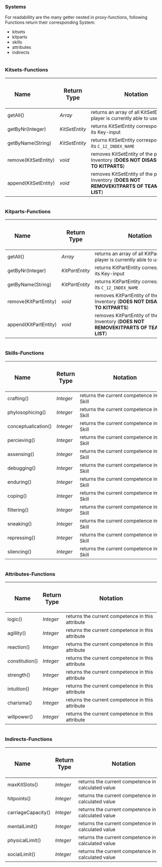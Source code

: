 ### Systems
For readabillity are the many getter nested in proxy-functions, following Functions return their corresponding System:  
* kitsets
* kitparts
* skills
* attributes
* indirects
#
### Kitsets-Functions
| <h3 style="width:100px"> **Name** </h3> | <h3>**Return Type**</h3> | <h3 style="width:300px"> **Notation** </h3>                           |  
|---------------------------------------------|--------------------------|-----------------------------------------------------------------------|
| getAll()                | *Array*                   | returns an array of all KitSetEntities the player is currently able to use |
| getByNr(Integer)                          | *KitSetEntity*                   | returns KitSetEntity corresponding to its Key-input        |
| getByName(String)                          | *KitSetEntity*                   | returns KitSetEntity corresponding to its ``C_12_INDEX_NAME``        |
| remove(KitSetEntity)                          | *void*                   | removes KitSetEntity of the players Inventory (**DOES NOT DISASSEMBLE TO KITPARTS**)        |
| append(KitSetEntity)                          | *void*                   | removes KitSetEntity of the players Inventory (**DOES NOT REMOVEKITPARTS OF TEAM_SHARED LIST**)        |
#
### Kitparts-Functions
| <h3 style="width:100px"> **Name** </h3> | <h3>**Return Type**</h3> | <h3 style="width:300px"> **Notation** </h3>                           |  
|---------------------------------------------|--------------------------|-----------------------------------------------------------------------|
| getAll()                | *Array*                   | returns an array of all KitPartEntities the player is currently able to use |
| getByNr(Integer)                          | *KitPartEntity*                   | returns KitPartEntity corresponding to its Key-input        |
| getByName(String)                          | *KitPartEntity*                   | returns KitPartEntity corresponding to its ``C_12_INDEX_NAME``        |
| remove(KitPartEntity)                          | *void*                   | removes KitPartEntity of the players Inventory (**DOES NOT DISASSEMBLE TO KITPARTS**)        |
| append(KitPartEntity)                          | *void*                   | removes KitPartEntity of the players Inventory (**DOES NOT REMOVEKITPARTS OF TEAM_SHARED LIST**)        |
#
### Skills-Functions
| <h3 style="width:100px"> **Name** </h3> | <h3>**Return Type**</h3> | <h3 style="width:300px"> **Notation** </h3>                           |  
|---------------------------------------------|--------------------------|-----------------------------------------------------------------------|
| crafting()                | *Integer*                   | returns the current competence in this Skill |
| phylosophicing()                | *Integer*                   | returns the current competence in this Skill |
| conceptualication()                | *Integer*                   | returns the current competence in this Skill |
| percieving()                | *Integer*                   | returns the current competence in this Skill |
| assensing()                | *Integer*                   | returns the current competence in this Skill |
| debugging()                | *Integer*                   | returns the current competence in this Skill |
| enduring()                | *Integer*                   | returns the current competence in this Skill |
| coping()                | *Integer*                   | returns the current competence in this Skill |
| filtering()                | *Integer*                   | returns the current competence in this Skill |
| sneaking()                | *Integer*                   | returns the current competence in this Skill |
| repressing()                | *Integer*                   | returns the current competence in this Skill |
| silencing()                | *Integer*                   | returns the current competence in this Skill |
#
### Attributes-Functions
| <h3 style="width:100px"> **Name** </h3> | <h3>**Return Type**</h3> | <h3 style="width:300px"> **Notation** </h3>                           |  
|---------------------------------------------|--------------------------|-----------------------------------------------------------------------|
| logic()                | *Integer*                   | returns the current competence in this attribute |
| agillity()                | *Integer*                   | returns the current competence in this attribute |
| reaction()                | *Integer*                   | returns the current competence in this attribute |
| constitution()                | *Integer*                   | returns the current competence in this attribute |
| strength()                | *Integer*                   | returns the current competence in this attribute |
| intuition()                | *Integer*                   | returns the current competence in this attribute |
| charisma()                | *Integer*                   | returns the current competence in this attribute |
| willpower()                | *Integer*                   | returns the current competence in this attribute |
#
### Indirects-Functions
| <h3 style="width:100px"> **Name** </h3> | <h3>**Return Type**</h3> | <h3 style="width:300px"> **Notation** </h3>                           |  
|---------------------------------------------|--------------------------|-----------------------------------------------------------------------|
| maxKitSlots()                | *Integer*                   | returns the current competence in this calculated value |
| hitpoints()                | *Integer*                   | returns the current competence in this calculated value |
| carriageCapacity()                | *Integer*                   | returns the current competence in this calculated value |
| mentalLimit()                | *Integer*                   | returns the current competence in this calculated value |
| physicalLimit()                | *Integer*                   | returns the current competence in this calculated value |
| socialLimit()                | *Integer*                   | returns the current competence in this calculated value |
